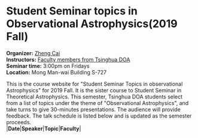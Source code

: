 # Student Seminar topics in Observational Astrophysics(2019 Fall)
**Organizer:** [Zheng Cai](http://sancerre.as.arizona.edu/~caiz/Home/Welcome.html)  
**Instructors:** [Faculty members from Tsinghua DOA](http://astro.tsinghua.edu.cn/index.php/people-faculty)  
**Seminar time:** 3:00pm on Fridays  
**Location:** Mong Man-wai Building S-727  

This is the course website for "Student Seminar Topics in observational Astrophysics" for 2019 Fall. It is the sister course to Student Seminar in Theoretical Astrophysics. This semester, Tsinghua DOA students select from a list of topics under the theme of "Observational Astrophysics", and take turns to give 30-minutes presentations. The audience will provide feedback. The talk schedule is listed below and is updated as the semester proceeds.  
|**Date**|**Speaker**|**Topic**|**Faculty**|  
